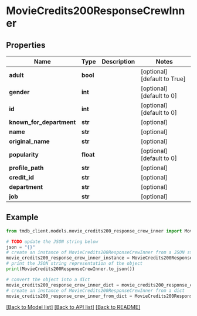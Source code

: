 # MovieCredits200ResponseCrewInner


## Properties

Name | Type | Description | Notes
------------ | ------------- | ------------- | -------------
**adult** | **bool** |  | [optional] [default to True]
**gender** | **int** |  | [optional] [default to 0]
**id** | **int** |  | [optional] [default to 0]
**known_for_department** | **str** |  | [optional] 
**name** | **str** |  | [optional] 
**original_name** | **str** |  | [optional] 
**popularity** | **float** |  | [optional] [default to 0]
**profile_path** | **str** |  | [optional] 
**credit_id** | **str** |  | [optional] 
**department** | **str** |  | [optional] 
**job** | **str** |  | [optional] 

## Example

```python
from tmdb_client.models.movie_credits200_response_crew_inner import MovieCredits200ResponseCrewInner

# TODO update the JSON string below
json = "{}"
# create an instance of MovieCredits200ResponseCrewInner from a JSON string
movie_credits200_response_crew_inner_instance = MovieCredits200ResponseCrewInner.from_json(json)
# print the JSON string representation of the object
print(MovieCredits200ResponseCrewInner.to_json())

# convert the object into a dict
movie_credits200_response_crew_inner_dict = movie_credits200_response_crew_inner_instance.to_dict()
# create an instance of MovieCredits200ResponseCrewInner from a dict
movie_credits200_response_crew_inner_from_dict = MovieCredits200ResponseCrewInner.from_dict(movie_credits200_response_crew_inner_dict)
```
[[Back to Model list]](../README.md#documentation-for-models) [[Back to API list]](../README.md#documentation-for-api-endpoints) [[Back to README]](../README.md)


